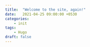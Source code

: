 ```yaml
---
title:  "Welcome to the site, again!"
date:   2021-04-25 09:00:00 +0530
categories:
    - init
tags:
    - Hugo
draft: false
---
```


